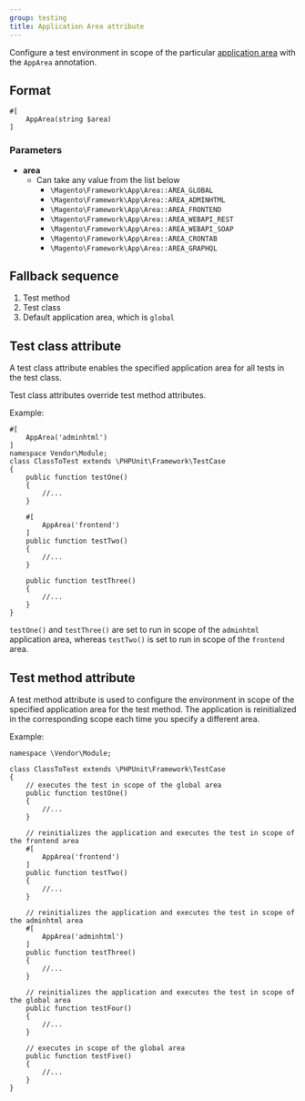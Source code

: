 ```yaml
---
group: testing
title: Application Area attribute
---
```


Configure a test environment in scope of the particular [application area][] with the `AppArea` annotation.

## Format

```php?start_inline=1
#[
    AppArea(string $area)
]
```

### Parameters

-  **area**
   -  Can take any value from the list below
      -  `\Magento\Framework\App\Area::AREA_GLOBAL`
      -  `\Magento\Framework\App\Area::AREA_ADMINHTML`
      -  `\Magento\Framework\App\Area::AREA_FRONTEND`
      -  `\Magento\Framework\App\Area::AREA_WEBAPI_REST`
      -  `\Magento\Framework\App\Area::AREA_WEBAPI_SOAP`
      -  `\Magento\Framework\App\Area::AREA_CRONTAB`
      -  `\Magento\Framework\App\Area::AREA_GRAPHQL`

## Fallback sequence

1. Test method
1. Test class
1. Default application area, which is `global`

## Test class attribute

A test class attribute enables the specified application area for all tests in the test class.

<InlineAlert variant="info" />

Test class attributes override test method attributes.

Example:

```php?start_inline=1
#[
    AppArea('adminhtml')
]
namespace Vendor\Module;
class ClassToTest extends \PHPUnit\Framework\TestCase
{
    public function testOne()
    {
        //...
    }

    #[
        AppArea('frontend')
    ]
    public function testTwo()
    {
        //...
    }

    public function testThree()
    {
        //...
    }
}
```

`testOne()` and `testThree()` are set to run in scope of the `adminhtml` application area, whereas `testTwo()` is set to run in scope of the `frontend` area.

## Test method attribute

A test method attribute is used to configure the environment in scope of the specified application area for the test method.
The application is reinitialized in the corresponding scope each time you specify a different area.

Example:

```php?start_inline=1
namespace \Vendor\Module;

class ClassToTest extends \PHPUnit\Framework\TestCase
{
    // executes the test in scope of the global area
    public function testOne()
    {
        //...
    }

    // reinitializes the application and executes the test in scope of the frontend area
    #[
        AppArea('frontend')
    ]
    public function testTwo()
    {
        //...
    }

    // reinitializes the application and executes the test in scope of the adminhtml area
    #[
        AppArea('adminhtml')
    ]
    public function testThree()
    {
        //...
    }

    // reinitializes the application and executes the test in scope of the global area
    public function testFour()
    {
        //...
    }

    // executes in scope of the global area
    public function testFive()
    {
        //...
    }
}
```

<!-- Link definitions -->

[application area]: {{page.baseurl}}/architecture/archi_perspectives/components/modules/mod_and_areas.html
